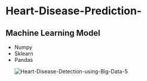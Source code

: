 # Heart-Disease-Prediction-
<h2> Machine Learning Model</h2>
<ul>
<li>Numpy</li>
<li>Sklearn</li>
<li>Pandas</li>

![Heart-Disease-Detection-using-Big-Data-5](https://user-images.githubusercontent.com/94506000/202203809-da2e9882-12c8-4476-a625-62aba25a4146.png)


